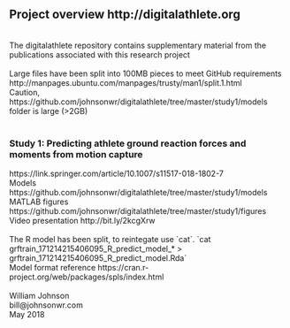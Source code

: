 <!---
  ---
  --- 1. Filename, Creation-Date
  ---      digitalathlete/README.md, 22may2018
  ---
  --- 2. Original-Author, Email-Address
  ---      Copyright (c) MMXVIII
  ---      William JOHNSON, bill@johnsonwr.com
  ---
  --- 3. Last-Updated-By, Email-Address
  ---      William JOHNSON, bill@johnsonwr.com
  ---
  --- 4. Notes
  ---      https://guides.github.com/features/mastering-markdown/
  ---      https://github.com/adam-p/markdown-here/wiki/Markdown-Cheatsheet
  ---
  --- 5. Modification-History
  ---      Build Author Date      Change
  ---      n/a   wrj    22may2018 alpha release 
  --->

<h2>Project overview http://digitalathlete.org</h2>
<br>
The digitalathlete repository contains supplementary material from the publications associated with this research project<br>
<br>
Large files have been split into 100MB pieces to meet GitHub requirements<br>
http://manpages.ubuntu.com/manpages/trusty/man1/split.1.html<br>
Caution, https://github.com/johnsonwr/digitalathlete/tree/master/study1/models folder is large (>2GB)<br>
<br>
<h3>Study 1: Predicting athlete ground reaction forces and moments from motion capture</h3>
https://link.springer.com/article/10.1007/s11517-018-1802-7<br>
Models https://github.com/johnsonwr/digitalathlete/tree/master/study1/models<br>
MATLAB figures https://github.com/johnsonwr/digitalathlete/tree/master/study1/figures<br>
Video presentation http://bit.ly/2kcgXrw<br>
<br>
The R model has been split, to reintegate use `cat`.
`cat grftrain_171214215406095_R_predict_model_* > grftrain_171214215406095_R_predict_model.Rda`<br>
Model format reference https://cran.r-project.org/web/packages/spls/index.html<br>
<br>
William Johnson<br>
bill@johnsonwr.com<br>
May 2018<br>
